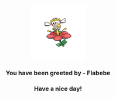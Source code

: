 <p align="center">
            <img src="https://raw.githubusercontent.com/PokeAPI/sprites/master/sprites/pokemon/669.png" width="150" height="150">
          </p>
          <h3 align="center">You have been greeted by - <b>Flabebe</b></h3>
          <h3 align="center">Have a nice day!</h3>
        